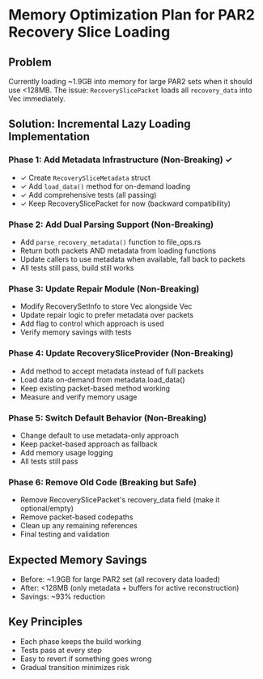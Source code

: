 # Memory Optimization Plan for PAR2 Recovery Slice Loading

## Problem
Currently loading ~1.9GB into memory for large PAR2 sets when it should use <128MB.
The issue: `RecoverySlicePacket` loads all `recovery_data` into Vec<u8> immediately.

## Solution: Incremental Lazy Loading Implementation

### Phase 1: Add Metadata Infrastructure (Non-Breaking) ✓
- ✓ Create `RecoverySliceMetadata` struct 
- ✓ Add `load_data()` method for on-demand loading
- ✓ Add comprehensive tests (all passing)
- ✓ Keep RecoverySlicePacket for now (backward compatibility)

### Phase 2: Add Dual Parsing Support (Non-Breaking)
- Add `parse_recovery_metadata()` function to file_ops.rs
- Return both packets AND metadata from loading functions
- Update callers to use metadata when available, fall back to packets
- All tests still pass, build still works

### Phase 3: Update Repair Module (Non-Breaking)
- Modify RecoverySetInfo to store Vec<RecoverySliceMetadata> alongside Vec<RecoverySlicePacket>
- Update repair logic to prefer metadata over packets
- Add flag to control which approach is used
- Verify memory savings with tests

### Phase 4: Update RecoverySliceProvider (Non-Breaking)
- Add method to accept metadata instead of full packets
- Load data on-demand from metadata.load_data()
- Keep existing packet-based method working
- Measure and verify memory usage

### Phase 5: Switch Default Behavior (Non-Breaking)
- Change default to use metadata-only approach
- Keep packet-based approach as fallback
- Add memory usage logging
- All tests still pass

### Phase 6: Remove Old Code (Breaking but Safe)
- Remove RecoverySlicePacket's recovery_data field (make it optional/empty)
- Remove packet-based codepaths
- Clean up any remaining references
- Final testing and validation

## Expected Memory Savings
- Before: ~1.9GB for large PAR2 set (all recovery data loaded)
- After: <128MB (only metadata + buffers for active reconstruction)
- Savings: ~93% reduction

## Key Principles
- Each phase keeps the build working
- Tests pass at every step
- Easy to revert if something goes wrong
- Gradual transition minimizes risk
